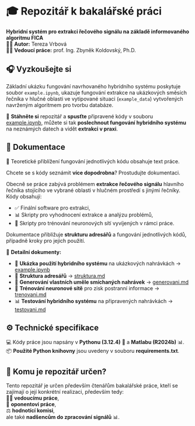 # 🎓 Repozitář k bakalářské práci

**Hybridní systém pro extrakci řečového signálu na základě informovaného algoritmu FICA**  
👩‍🎓 **Autor:** Tereza Vrbová  
👨‍🏫 **Vedoucí práce:** prof. Ing. Zbyněk Koldovský, Ph.D.  

## 🎧 Vyzkoušejte si
Základní ukázku fungování navrhovaného hybridního systému poskytuje soubor `example.ipynb`, ukazuje fungování extrakce na ukázkových směsích řečníka v hlučné oblasti ve vytipované situaci (`example_data`) vytvořených navrženým algoritmem pro tvorbu databáze.

📍 **Stáhněte si** repozitář a **spusťte** připravené kódy v souboru [example.ipynb](./example.ipynb), můžete si tak **poslechnout fungování hybridního systému** na neznámých datech a vidět **extrakci v praxi**.

## 📖 Dokumentace
📄 Teoretické přiblížení fungování jednotlivých kódu obsahuje text práce.

Chcete se s kódy seznámit **více dopodrobna**? Prostudujte dokumentaci.

Obecně se práce zabývá problémem **extrakce řečového signálu** hlavního řečníka stojícího ve vybrané oblasti v hlučném prostředí s jinými řečníky. Kódy obsahují:  
- ✅ Finální software pro extrakci,
- 📊 Skripty pro vyhodnocení extrakce a analýzu problémů,
- 🤖 Skripty pro trénování neuronových sítí vyvíjených v rámci práce.

Dokumentace přibližuje **strukturu adresářů** a fungování jednotlivých kódů, případně kroky pro jejich použití.  

📜 **Detailní dokumenty:**  
- 📌 **Ukázka použití hybridního systému** na ukázkových nahrávkách → [example.ipynb](./example.ipynb)  
- 📁 **Struktura adresářů** → [struktura.md](./documentation/struktura.md)  
- 🎤 **Generování vlastních uměle smíchaných nahrávek** → [generovani.md](./documentation/generovani.md)  
- 🤖 **Trénování neuronové sítě** pro zisk postranní informace → [trenovani.md](./documentation/trenovani.md)  
- 📊 **Testování hybridního systému** na připravených nahrávkách → [testovani.md](./documentation/testovani.md)  

## ⚙️ Technické specifikace  
💻 Kódy práce jsou napsány v **Pythonu (3.12.4)** 🐍 a **Matlabu (R2024b)** 📊.  
📦 **Použité Python knihovny** jsou uvedeny v souboru **requirements.txt**.  

## 🎯 Komu je repozitář určen?  
Tento repozitář je určen především čtenářům bakalářské práce, kteří se zajímají o její konkrétní realizaci, především tedy:  
👨‍🏫 **vedoucímu práce**,  
🧐 **oponentovi práce**,  
⚖️ **hodnotící komisi**,  
ale také **nadšencům do zpracování signálů** 📊.
